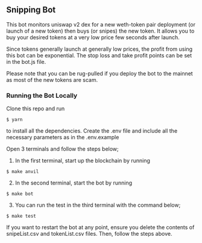 ## Snipping Bot

This bot monitors uniswap v2 dex for a new weth-token pair deployment (or launch of a new token) then buys (or snipes) the new token. It allows you to buy your desired tokens at a very low price few seconds after launch. 

Since tokens generally launch at generally low prices, the profit from using this bot can be exponential.
The stop loss and take profit points can be set in the bot.js file.

Please note that you can be rug-pulled if you deploy the bot to the mainnet as most of the new tokens are scam.

### Running the Bot Locally

Clone this repo and run

```shell
$ yarn
```
to install all the dependencies. Create the .env file and include all the necessary parameters as in the .env.example

Open 3 terminals and follow the steps below;

1. In the first terminal, start up the blockchain by running
   
```shell
$ make anvil
```

2. In the second terminal, start the bot by running
   
```shell
$ make bot
```

3. You can run the test in the third terminal with the command below;
   
```shell
$ make test
```


If you want to restart the bot at any point, ensure you delete the contents of snipeList.csv and tokenList.csv files.
Then, follow the steps above.

